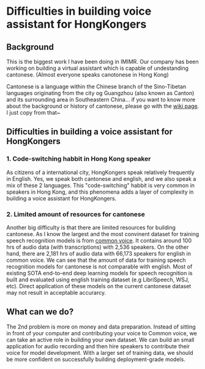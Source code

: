 # Difficulties in building voice assistant for HongKongers

## Background
This is the biggest work I have been doing in IMIMR. Our company has been working on building a virtual assistant which is capable of undestanding cantonese. (Almost everyone speaks canotonese in Hong Kong)

Cantonese is a language within the Chinese branch of the Sino-Tibetan languages originating from the city og Guangzhou (also known as Canton) and its surrounding area in Southeastern China... if you want to know more about the background or history of cantonese, please go with the [wiki page](https://en.wikipedia.org/wiki/Cantonese). I just copy from that~

## Difficulties in building a voice assistant for HongKongers

### 1. Code-switching habbit in Hong Kong speaker
As citizens of a international city, HongKongers speak relatively frequently in English. Yes, we speak both cantonese and english, and we also speak a mix of these 2 languages. This "code-switching" habbit is very common in speakers in Hong Kong, and this phenomena adds a layer of complexity in building a voice assistant for HongKongers.

### 2. Limited amount of resources for cantonese
Another big difficulty is that there are limited resources for building cantonese. As I know the largest and the most convinent dataset for training speech recognition models is from [common voice](https://commonvoice.mozilla.org/zh-HK/datasets). It contains around 100 hrs of audio data (with transcriptions) with 2,536 speakers. On the other hand, there are 2,181 hrs of audio data with 66,173 speakers for english in common voice. We can see that the amount of data for training speech recognition models for cantonese is not comparable with english. Most of existing SOTA end-to-end deep learning models for speech recognition is built and evaluated using english training dataset (e.g LibriSpeech, WSJ, etc). Direct application of these models on the current cantonese dataset may not result in acceptable accurarcy.

## What can we do?
The 2nd problem is more on money and data preparation. Instead of sitting in front of your computer and contributing your voice to Common voice, we can take an active role in building your own dataset. We can build an small application for audio recording and then hire speakers to contribute their voice for model development. With a larger set of training data, we should be more confident on successfully building deployment-grade models.




